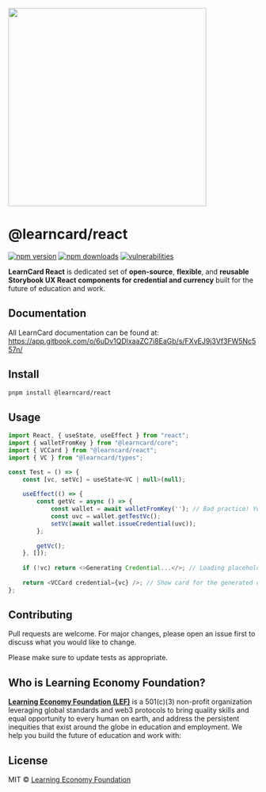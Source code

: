 [<img src="https://user-images.githubusercontent.com/2185016/176284693-4ca14052-d067-4ea5-b170-c6cd2594ee23.png" width="400"/>](image.png)
# @learncard/react

[![npm version](https://img.shields.io/npm/v/@learncard/react)](https://www.npmjs.com/package/@learncard/react)
[![npm downloads](https://img.shields.io/npm/dw/@learncard/react)](https://www.npmjs.com/package/@learncard/react)
[![vulnerabilities](https://img.shields.io/snyk/vulnerabilities/npm/@learncard/react)](https://www.npmjs.com/package/@learncard/react)

**LearnCard React** is dedicated set of **open-source**, **flexible**, and **reusable Storybook UX React components for credential and currency** built for the future of education and work.

## Documentation
All LearnCard documentation can be found at:
https://app.gitbook.com/o/6uDv1QDlxaaZC7i8EaGb/s/FXvEJ9j3Vf3FW5Nc557n/


## Install

```bash
pnpm install @learncard/react
```

## Usage

```js
import React, { useState, useEffect } from "react";
import { walletFromKey } from "@learncard/core";
import { VCCard } from "@learncard/react";
import { VC } from "@learncard/types";

const Test = () => {
    const [vc, setVc] = useState<VC | null>(null);
    
    useEffect(() => {
        const getVc = async () => {
            const wallet = await walletFromKey(''); // Bad practice! You should be generating keys...
            const uvc = wallet.getTestVc();
            setVc(await wallet.issueCredential(uvc));
        };
        
        getVc();
    }, []);
    
    if (!vc) return <>Generating Credential...</>; // Loading placeholder while credential is generated
    
    return <VCCard credential={vc} />; // Show card for the generated credential with validation results
};
```

## Contributing
Pull requests are welcome. For major changes, please open an issue first to discuss what you would like to change.

Please make sure to update tests as appropriate.

## Who is Learning Economy Foundation?

**[Learning Economy Foundation (LEF)](https://www.learningeconomy.io)** is a 501(c)(3) non-profit organization leveraging global standards and web3 protocols to bring quality skills and equal opportunity to every human on earth, and address the persistent inequities that exist around the globe in education and employment. We help you build the future of education and work with:

## License

MIT © [Learning Economy Foundation](https://github.com/Learning-Economy-Foundation)

